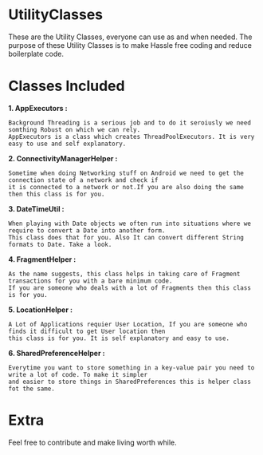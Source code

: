 # UtilityClasses
These are the Utility Classes, everyone can use as and when needed. The purpose of these Utility Classes is to make Hassle free coding and
reduce boilerplate code.
  
# Classes Included

**1. AppExecutors :**
```
Background Threading is a serious job and to do it seroiusly we need somthing Robust on which we can rely.
AppExecutors is a class which creates ThreadPoolExecutors. It is very easy to use and self explanatory.
```

**2. ConnectivityManagerHelper :**
```
Sometime when doing Networking stuff on Android we need to get the connection state of a network and check if
it is connected to a network or not.If you are also doing the same then this class is for you. 
```

**3. DateTimeUtil :**
```
When playing with Date objects we often run into situations where we require to convert a Date into another form.
This class does that for you. Also It can convert different String formats to Date. Take a look. 
```

**4. FragmentHelper :**
```
As the name suggests, this class helps in taking care of Fragment transactions for you with a bare minimum code.
If you are someone who deals with a lot of Fragments then this class is for you.
```

**5. LocationHelper :**
```
A Lot of Applications requier User Location, If you are someone who finds it difficult to get User location then
this class is for you. It is self explanatory and easy to use.
```

**6. SharedPreferenceHelper :**
```
Everytime you want to store something in a key-value pair you need to write a lot of code. To make it simpler 
and easier to store things in SharedPreferences this is helper class fot the same.
```
     
# Extra

Feel free to contribute and make living worth while.









